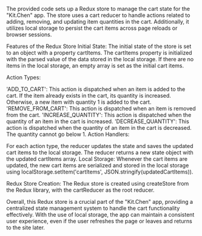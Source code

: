 The provided code sets up a Redux store to manage the cart state for the "Kit.Chen" app. The store uses a cart reducer to handle actions related to adding, removing, and updating item quantities in the cart. Additionally, it utilizes local storage to persist the cart items across page reloads or browser sessions.

Features of the Redux Store
Initial State: The initial state of the store is set to an object with a property cartItems. The cartItems property is initialized with the parsed value of the data stored in the local storage. If there are no items in the local storage, an empty array is set as the initial cart items.

Action Types:

'ADD_TO_CART': This action is dispatched when an item is added to the cart. If the item already exists in the cart, its quantity is increased. Otherwise, a new item with quantity 1 is added to the cart.
'REMOVE_FROM_CART': This action is dispatched when an item is removed from the cart.
'INCREASE_QUANTITY': This action is dispatched when the quantity of an item in the cart is increased.
'DECREASE_QUANTITY': This action is dispatched when the quantity of an item in the cart is decreased. The quantity cannot go below 1.
Action Handlers:

For each action type, the reducer updates the state and saves the updated cart items to the local storage. The reducer returns a new state object with the updated cartItems array.
Local Storage: Whenever the cart items are updated, the new cart items are serialized and stored in the local storage using localStorage.setItem('cartItems', JSON.stringify(updatedCartItems)).

Redux Store Creation: The Redux store is created using createStore from the Redux library, with the cartReducer as the root reducer.

Overall, this Redux store is a crucial part of the "Kit.Chen" app, providing a centralized state management system to handle the cart functionality effectively. With the use of local storage, the app can maintain a consistent user experience, even if the user refreshes the page or leaves and returns to the site later.